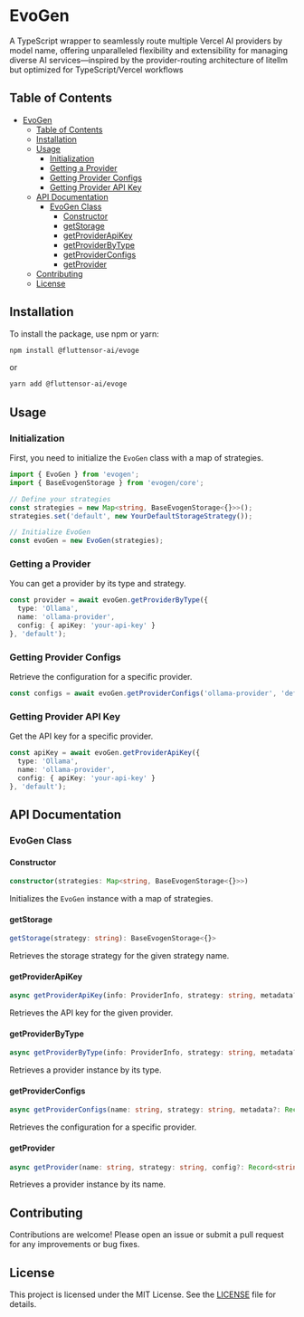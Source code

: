 # EvoGen

A TypeScript wrapper to seamlessly route multiple Vercel AI providers by model name, offering unparalleled flexibility and extensibility for managing diverse AI services—inspired by the provider-routing architecture of litellm but optimized for TypeScript/Vercel workflows
## Table of Contents

- [EvoGen](#evogen)
  - [Table of Contents](#table-of-contents)
  - [Installation](#installation)
  - [Usage](#usage)
    - [Initialization](#initialization)
    - [Getting a Provider](#getting-a-provider)
    - [Getting Provider Configs](#getting-provider-configs)
    - [Getting Provider API Key](#getting-provider-api-key)
  - [API Documentation](#api-documentation)
    - [EvoGen Class](#evogen-class)
      - [Constructor](#constructor)
      - [getStorage](#getstorage)
      - [getProviderApiKey](#getproviderapikey)
      - [getProviderByType](#getproviderbytype)
      - [getProviderConfigs](#getproviderconfigs)
      - [getProvider](#getprovider)
  - [Contributing](#contributing)
  - [License](#license)

## Installation

To install the package, use npm or yarn:

```sh
npm install @fluttensor-ai/evoge
```

or

```sh
yarn add @fluttensor-ai/evoge
```

## Usage

### Initialization

First, you need to initialize the `EvoGen` class with a map of strategies.

```typescript
import { EvoGen } from 'evogen';
import { BaseEvogenStorage } from 'evogen/core';

// Define your strategies
const strategies = new Map<string, BaseEvogenStorage<{}>>();
strategies.set('default', new YourDefaultStorageStrategy());

// Initialize EvoGen
const evoGen = new EvoGen(strategies);
```

### Getting a Provider

You can get a provider by its type and strategy.

```typescript
const provider = await evoGen.getProviderByType({
  type: 'Ollama',
  name: 'ollama-provider',
  config: { apiKey: 'your-api-key' }
}, 'default');
```

### Getting Provider Configs

Retrieve the configuration for a specific provider.

```typescript
const configs = await evoGen.getProviderConfigs('ollama-provider', 'default');
```

### Getting Provider API Key

Get the API key for a specific provider.

```typescript
const apiKey = await evoGen.getProviderApiKey({
  type: 'Ollama',
  name: 'ollama-provider',
  config: { apiKey: 'your-api-key' }
}, 'default');
```

## API Documentation

### EvoGen Class

#### Constructor

```typescript
constructor(strategies: Map<string, BaseEvogenStorage<{}>>)
```

Initializes the `EvoGen` instance with a map of strategies.

#### getStorage

```typescript
getStorage(strategy: string): BaseEvogenStorage<{}>
```

Retrieves the storage strategy for the given strategy name.

#### getProviderApiKey

```typescript
async getProviderApiKey(info: ProviderInfo, strategy: string, metadata?: Record<string, any>): Promise<string>
```

Retrieves the API key for the given provider.

#### getProviderByType

```typescript
async getProviderByType(info: ProviderInfo, strategy: string, metadata?: Record<string, any>): Promise<BaseEvogenProvider<any>>
```

Retrieves a provider instance by its type.

#### getProviderConfigs

```typescript
async getProviderConfigs(name: string, strategy: string, metadata?: Record<string, any>): Promise<Record<string, any>>
```

Retrieves the configuration for a specific provider.

#### getProvider

```typescript
async getProvider(name: string, strategy: string, config?: Record<string, any>, metadata?: Record<string, any>): Promise<BaseEvogenProvider<any>>
```

Retrieves a provider instance by its name.

## Contributing

Contributions are welcome! Please open an issue or submit a pull request for any improvements or bug fixes.

## License

This project is licensed under the MIT License. See the [LICENSE](LICENSE) file for details.
